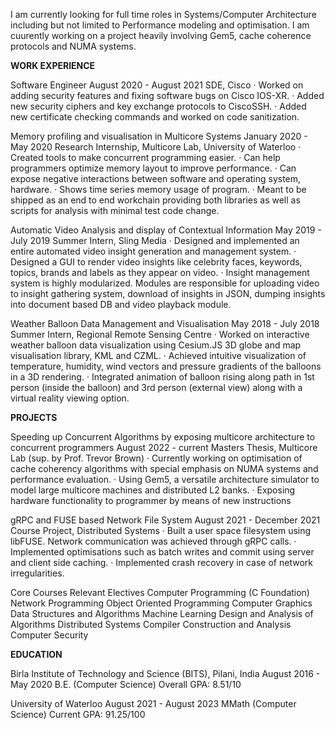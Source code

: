 I am currently looking for full time roles in Systems/Computer Architecture including but not limited to Performance modeling and optimisation.
I am cuurently working on a project heavily involving Gem5, cache coherence protocols and NUMA systems.


**WORK EXPERIENCE**

Software Engineer August 2020 - August 2021
SDE, Cisco
· Worked on adding security features and fixing software bugs on Cisco IOS-XR.
· Added new security ciphers and key exchange protocols to CiscoSSH.
· Added new certificate checking commands and worked on code sanitization.

Memory profiling and visualisation in Multicore Systems January 2020 - May 2020
Research Internship, Multicore Lab, University of Waterloo
· Created tools to make concurrent programming easier.
· Can help programmers optimize memory layout to improve performance.
· Can expose negative interactions between software and operating system, hardware.
· Shows time series memory usage of program.
· Meant to be shipped as an end to end workchain providing both libraries as well as scripts for analysis
  with minimal test code change.

Automatic Video Analysis and display of Contextual Information May 2019 - July 2019
Summer Intern, Sling Media
· Designed and implemented an entire automated video insight generation and management system.
· Designed a GUI to render video insights like celebrity faces, keywords, topics, brands and labels as they
appear on video.
· Insight management system is highly modularized. Modules are responsible for uploading video to
  insight gathering system, download of insights in JSON, dumping insights into document based DB
  and video playback module.

Weather Balloon Data Management and Visualisation May 2018 - July 2018
Summer Intern, Regional Remote Sensing Centre
· Worked on interactive weather balloon data visualization using Cesium.JS 3D globe and map
visualisation library, KML and CZML.
· Achieved intuitive visualization of temperature, humidity, wind vectors and pressure gradients of
the balloons in a 3D rendering.
· Integrated animation of balloon rising along path in 1st person (inside the balloon) and 3rd person
(external view) along with a virtual reality viewing option.

**PROJECTS**

Speeding up Concurrent Algorithms by exposing multicore architecture to concurrent
programmers August 2022 - current
Masters Thesis, Multicore Lab (sup. by Prof. Trevor Brown)
· Currently working on optimisation of cache coherency algorithms with special emphasis on NUMA
systems and performance evaluation.
· Using Gem5, a versatile architecture simulator to model large multicore machines and distributed L2
banks.
· Exposing hardware functionality to programmer by means of new instructions

gRPC and FUSE based Network File System August 2021 - December 2021
Course Project, Distributed Systems
· Built a user space filesystem using libFUSE. Network communication was achieved through gRPC calls.
· Implemented optimisations such as batch writes and commit using server and client side caching.
· Implemented crash recovery in case of network irregularities.

Core Courses 					Relevant Electives
Computer Programming (C Foundation) 		Network Programming
Object Oriented Programming 			Computer Graphics
Data Structures and Algorithms 			Machine Learning
Design and Analysis of Algorithms 		Distributed Systems
Compiler Construction and Analysis 		Computer Security

**EDUCATION**

Birla Institute of Technology and Science (BITS), Pilani, India August 2016 - May 2020
B.E. (Computer Science) Overall GPA: 8.51/10

University of Waterloo August 2021 - August 2023
MMath (Computer Science) Current GPA: 91.25/100

